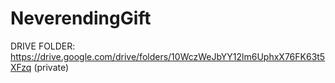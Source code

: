 # NeverendingGift

DRIVE FOLDER: https://drive.google.com/drive/folders/10WczWeJbYY12lm6UphxX76FK63t5XFzq (private)
